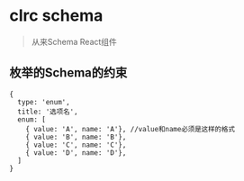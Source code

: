 # clrc schema
> 从来Schema React组件

## 枚举的Schema的约束

```
{
  type: 'enum',
  title: '选项名',
  enum: [
    { value: 'A', name: 'A'}, //value和name必须是这样的格式
    { value: 'B', name: 'B'},
    { value: 'C', name: 'C'},
    { value: 'D', name: 'D'},
  ]
}
```
